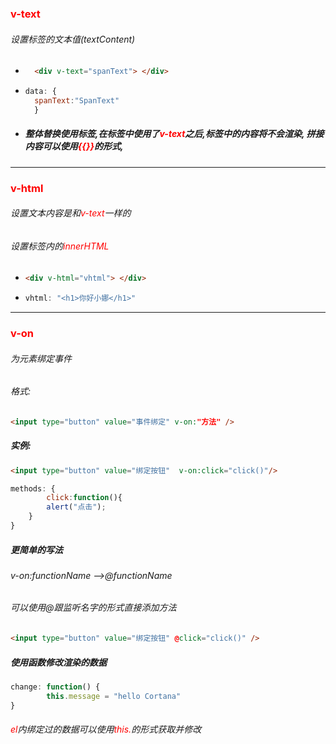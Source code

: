 ### <font color='red'>v-text</font>

###### 设置标签的文本值(textContent)

- ```html
  	<div v-text="spanText"> </div>
  ```

  

- ```js
  data: {	
  	spanText:"SpanText"
  	}
  ```

- ##### 整体替换使用标签,在标签中使用了<font color='red'>v-text</font>之后,标签中的内容将不会渲染, 拼接内容可以使用<font color='red'>{{}}</font>的形式,



<hr>



### <font color='red'>v-html</font>

###### 设置文本内容是和<font color='red'>v-text</font>一样的

###### 设置标签内的<font color='red'>innerHTML</font>

- ```html
  <div v-html="vhtml"> </div>
  ```

- ```js
  vhtml: "<h1>你好小娜</h1>"
  ```





<hr>







### <font color='red'>v-on</font>

###### 为元素绑定事件

###### 格式:

```html
<input type="button" value="事件绑定" v-on:"方法" />
```



##### 实例:

```html
<input type="button" value="绑定按钮"  v-on:click="click()"/>
```

```js
methods: {
		click:function(){
		alert("点击");
	}
}
```



##### 更简单的写法  

###### v-on:functionName -->@functionName

###### 可以使用@跟监听名字的形式直接添加方法

```html
<input type="button" value="绑定按钮" @click="click()" />
```



##### 使用函数修改渲染的数据

```js
change: function() {
		this.message = "hello Cortana"
}
```

###### <font color='red'>el</font>内绑定过的数据可以使用<font color='red'>this.</font>的形式获取并修改





​	



